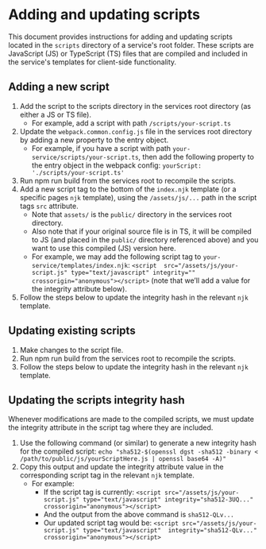 # Adding and updating scripts

This document provides instructions for adding and updating scripts located in
the `scripts` directory of a service's root folder. These scripts are
JavaScript (JS) or TypeScript (TS) files that are compiled and included in the
service's templates for client-side functionality.

## Adding a new script

1. Add the script to the scripts directory in the services root directory (as
either a JS or TS file).
    - For example, add a script with path `/scripts/your-script.ts`
2. Update the `webpack.common.config.js` file in the services root directory
by adding a new property to the entry object.
    - For example, if you have a script with path
    `your-service/scripts/your-script.ts`, then add the following property to
    the entry object in the webpack config:
    `yourScript: './scripts/your-script.ts'`
3. Run npm run build from the services root to recompile the scripts.
4. Add a new script tag to the bottom of the `index.njk` template (or a
specific pages `njk` template), using the `/assets/js/...` path in the script
tags `src` attribute.
    - Note that `assets/` is the `public/` directory in the services root
    directory.
    - Also note that if your original source file is in TS, it will be compiled
    to JS (and placed in the `public/` directory referenced above) and you want
    to use this compiled (JS) version here.
    - For example, we may add the following script tag to
    `your-service/templates/index.njk`: `<script 
    src="/assets/js/your-script.js" type="text/javascript" integrity=""
    crossorigin="anonymous"></script>`
    (note that we’ll add a value for the integrity attribute below).
5. Follow the steps below to update the integrity hash in the relevant `njk`
template.

## Updating existing scripts

1. Make changes to the script file.
2. Run npm run build from the services root to recompile the scripts.
3. Follow the steps below to update the integrity hash in the relevant `njk`
template.

## Updating the scripts integrity hash

Whenever modifications are made to the compiled scripts, we must update the
integrity attribute in the script tag where they are included.

1. Use the following command (or similar) to generate a new integrity hash for
the compiled script: `echo "sha512-$(openssl dgst -sha512 -binary <
/path/to/public/js/yourScriptHere.js | openssl base64 -A)"`
2. Copy this output and update the integrity attribute value in the
corresponding script tag in the relevant `njk` template.
    - For example:
      - If the script tag is currently: `<script
      src="/assets/js/your-script.js" type="text/javascript"
      integrity="sha512-3UQ..." crossorigin="anonymous"></script>
      `
      - And the output from the above command is `sha512-QLv...`
      - Our updated script tag would be: `<script
      src="/assets/js/your-script.js" type="text/javascript" 
      integrity="sha512-QLv..." crossorigin="anonymous"></script>`

